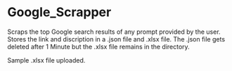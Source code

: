 # Google_Scrapper


Scraps the top Google search results of any prompt provided by the user. Stores the link and discription in a .json file and .xlsx file. The .json file gets deleted after 1 Minute but the .xlsx file remains in the directory.

Sample .xlsx file uploaded.
